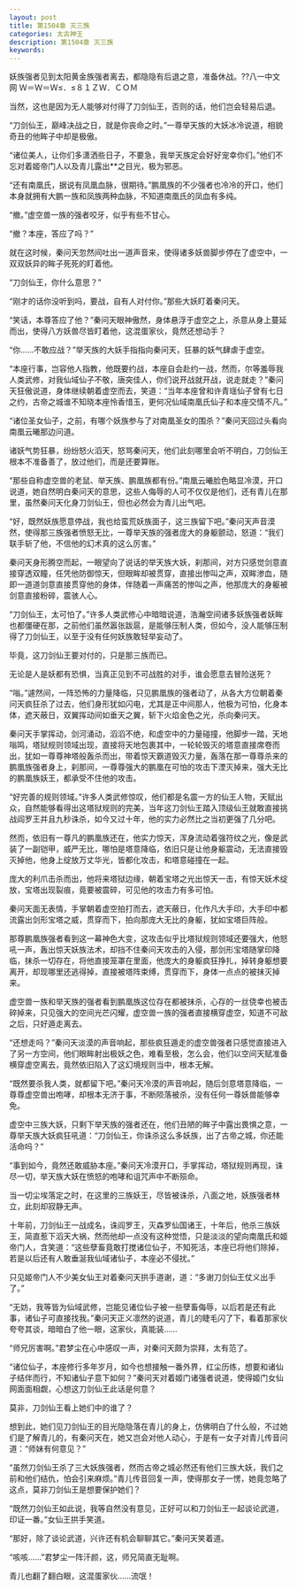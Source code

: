 ```yaml
---
layout: post
title: 第1504章 灭三族
categories: 太古神王
description: 第1504章 灭三族
keywords:
---
```


妖族强者见到太阳黄金族强者离去，都隐隐有后退之意，准备休战。??八一中文网  Ｗ＝Ｗ＝Ｗ≤．≤８１ＺＷ．ＣＯＭ

当然，这也是因为无人能够对付得了刀剑仙王，否则的话，他们岂会轻易后退。

“刀剑仙王，巅峰决战之日，就是你丧命之时。”一尊举天族的大妖冰冷说道，相貌奇丑的他眸子中却是极傲。

“诸位美人，让你们多潇洒些日子，不要急，我举天族定会好好宠幸你们。”他们不忘对着姬帝门人以及青儿露出**之目光，极为邪恶。

“还有南凰氏，据说有凤凰血脉，很期待。”鹏凰族的不少强者也冷冷的开口，他们本身就拥有大鹏一族和凤族两种血脉，不知道南凰氏的凤血有多纯。

“撤。”虚空兽一族的强者咬牙，似乎有些不甘心。

“撤？本座，答应了吗？”

就在这时候，秦问天忽然间吐出一道声音来，使得诸多妖兽脚步停在了虚空中，一双双妖异的眸子死死的盯着他。

“刀剑仙王，你什么意思？”

“刚才的话你没听到吗，要战，自有人对付你。”那些大妖盯着秦问天。

“笑话，本尊答应了他？”秦问天眼神傲然，身体悬浮于虚空之上，杀意从身上蔓延而出，使得八方妖兽尽皆盯着他，这混蛋家伙，竟然还想动手？

“你……不敢应战？”举天族的大妖手指指向秦问天，狂暴的妖气肆虐于虚空。

“本座行事，岂容他人指教，他既要约战，本座自会赴约一战，然而，尔等羞辱我人类武修，对我仙域仙子不敬，唐突佳人，你们说开战就开战，说走就走？”秦问天狂傲说道，身体继续朝着虚空而去，笑道：“当年本座曾和许青瑶仙子曾有七日之约，古帝之城谁不知晓本座怜香惜玉，更何况仙域南凰氏仙子和本座交情不凡。”

“诸位圣女仙子，之前，有哪个妖族参与了对南凰圣女的围杀？”秦问天回过头看向南凰云曦那边问道。

诸妖气势狂暴，纷纷怒火滔天，怒骂秦问天，他们此刻哪里会听不明白，刀剑仙王根本不准备善了，放过他们，而是还要算账。

“那些自称虚空兽的老鼠、举天族、鹏凰族都有份。”南凰云曦脸色略显冷漠，开口说道，她自然明白秦问天的意思，这些人侮辱的人可不仅仅是他们，还有青儿在那里，虽然秦问天化身刀剑仙王，但也必然会为青儿出气吧。

“好，既然妖族愿意停战，我也给蛮荒妖族面子，这三族留下吧。”秦问天声音漠然，使得那三族强者愤怒无比，一尊举天族的强者庞大的身躯颤动，怒道：“我们联手斩了他，不信他的幻术真的这么厉害。”

秦问天身形腾空而起，一眼望向了说话的举天族大妖，刹那间，对方只感觉剑意直接穿透双瞳，任凭他防御惊天，但眼眸却被贯穿，直接出惨叫之声，双眸渗血，随即一道道剑意直接贯穿他的身体，伴随着一声痛苦的惨叫之声，他那庞大的身躯被剑意直接粉碎，震骇人心。

“刀剑仙王，太可怕了。”许多人类武修心中暗暗说道，浩瀚空间诸多妖族强者妖眸也都僵硬在那，之前他们虽然嚣张跋扈，是能够压制人类，但如今，没人能够压制得了刀剑仙王，以至于没有任何妖族敢轻举妄动了。

毕竟，这刀剑仙王要对付的，只是那三族而已。

无论是人是妖都有恐惧，当真正见到不可战胜的对手，谁会愿意去冒险送死？

“嗡。”遽然间，一阵恐怖的力量降临，只见鹏凰族的强者动了，从各大方位朝着秦问天疯狂杀了过去，他们身形犹如闪电，尤其是正中间那人，他极为可怕，化身本体，遮天蔽日，双翼挥动间如垂天之翼，斩下火焰金色之光，杀向秦问天。

秦问天手掌挥动，剑河涌动，滔滔不绝，和虚空中的力量碰撞，他脚步一踏，天地嗡鸣，塔狱规则领域出现，直接将天地包裹其中，一轮轮毁灭的塔意直接席卷而出，犹如一尊尊神塔般轰杀而出，带着惊天霸道毁灭力量，轰落在那一尊尊杀来的鹏凰族强者身上，刹那间，一尊尊强大的鹏凰在可怕的攻击下湮灭掉来，强大无比的鹏凰族妖王，都承受不住他的攻击。

“好完善的规则领域。”许多人类武修惊叹，他们都是名震一方的仙王人物，天赋出众，自然能够看得出这塔狱规则的完美，当年这刀剑仙王踏入顶级仙王就敢直接挑战阎罗王并且九秒诛杀，如今又过十年，他的实力必然比之当初更强了几分吧。

然而，依旧有一尊凡的鹏凰族还在，他实力惊天，浑身流动着强符纹之光，像是武装了一副铠甲，威严无比，哪怕是塔意降临，依旧只是让他身躯震动，无法直接毁灭掉他，他身上绽放万丈华光，皆都化攻击，和塔意碰撞在一起。

庞大的利爪击杀而出，他将来塔狱边缘，朝着宝塔之光出惊天一击，有惊天妖术绽放，宝塔出现裂痕，竟要被震碎，可见他的攻击力有多可怕。

秦问天面无表情，手掌朝着虚空拍打而去，遮天蔽日，化作凡大手印，大手印中都流露出剑形宝塔之威，贯穿而下，拍向那庞大无比的身躯，犹如宝塔巨阵般。

那尊鹏凰族强者看到这一幕神色大变，这攻击似乎比塔狱规则领域还要强大，他怒吼一声，轰出惊天妖族法术，却挡不住秦问天攻击的入侵，那剑形宝塔随掌印降临，抹杀一切存在，将他直接笼罩在里面，他庞大的身躯疯狂挣扎，掉转身躯想要离开，却现哪里还逃得掉，直接被塔阵束缚，贯穿而下，身体一点点的被抹灭掉来。

虚空兽一族和举天族的强者看到鹏凰族这位存在都被抹杀，心存的一丝侥幸也被击碎掉来，只见强大的空间光芒闪耀，虚空兽一族的强者直接横穿虚空，知道不可敌之后，只好遁走离去。

“还想走吗？”秦问天淡漠的声音响起，那些疯狂遁走的虚空兽强者只感觉直接进入了另一方空间，他们眼眸射出极妖之色，难看至极，怎么会，他们以空间天赋准备横穿虚空离去，竟然依旧陷入了这幻境规则当中，根本无解。

“既然要杀我人类，就都留下吧。”秦问天冷漠的声音响起，随后剑意塔意降临，一尊尊虚空兽出咆哮，却根本无济于事，不断陨落被杀，没有任何一尊妖兽能够幸免。

虚空中三族大妖，只剩下举天族的强者还在，他们丑陋的眸子中露出畏惧之意，一尊举天族大妖疯狂吼道：“刀剑仙王，你诛杀这么多妖族，出了古帝之城，你还能活命吗？”

“事到如今，竟然还敢威胁本座。”秦问天冷漠开口，手掌挥动，塔狱规则再现，诛尽一切，举天族大妖在愤怒的咆哮和诅咒声中不断殒命。

当一切尘埃落定之时，在这里的三族妖王，尽皆被诛杀，八面之地，妖族强者林立，此刻却寂静无声。

十年前，刀剑仙王一战成名，诛阎罗王，灭森罗仙国诸王，十年后，他杀三族妖王，简直惹下滔天大祸，然而他却一点没有这种觉悟，只是淡淡的望向南凰氏和姬帝门人，含笑道：“这些孽畜竟敢打搅诸位仙子，不知死活，本座已将他们除掉，若是以后还有人敢垂涎我仙域诸仙子，本座必不侵扰。”

只见姬帝门人不少美女仙王对着秦问天拱手道谢，道：“多谢刀剑仙王仗义出手了。”

“无妨，我等皆为仙域武修，岂能见诸位仙子被一些孽畜侮辱，以后若是还有此事，诸仙子可直接找我。”秦问天正义凛然的说道，青儿的睫毛闪了下，看着那家伙夸夸其谈，暗暗白了他一眼，这家伙，真能装……

“师兄厉害啊。”君梦尘在心中感叹一声，对秦问天颇为崇拜，太有范了。

“诸位仙子，本座修行多年岁月，如今也想接触一番外界，红尘历练，想要和诸仙子结伴而行，不知诸仙子意下如何？”秦问天对着姬门诸强者说道，使得姬门女仙网面面相觑，心想这刀剑仙王此话是何意？

莫非，刀剑仙王看上她们中的谁了？

想到此，她们见刀剑仙王的目光隐隐落在青儿的身上，仿佛明白了什么般，不过她们是了解青儿的，有秦问天在，她又岂会对他人动心，于是有一女子对青儿传音问道：“师妹有何意见？”

“虽然刀剑仙王杀了三大妖族强者，然而古帝之城必然还有他们三族大妖，我们之前和他们结仇，怕会引来麻烦。”青儿传音回复一声，使得那女子一愣，她竟忽略了这点，莫非刀剑仙王是想要保护她们？

“既然刀剑仙王如此说，我等自然没有意见，正好可以和刀剑仙王一起谈论武道，印证一番。”女仙王拱手笑道。

“那好，除了谈论武道，兴许还有机会聊聊其它。”秦问天笑着道。

“咳咳……”君梦尘一阵汗颜，这，师兄简直无耻啊。

青儿也翻了翻白眼，这混蛋家伙……流氓！
